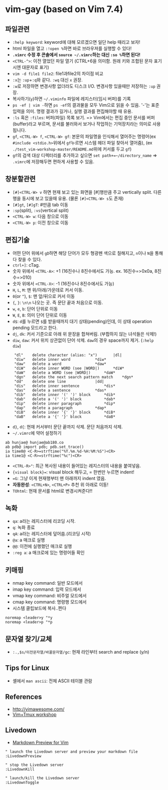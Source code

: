# vim-gay (based on Vim 7.4)


## 파일관련
- `:help keyword`: keyword에 대해 모르겠으면 일단 help 때리고 보자!
- html 파일을 열고 `:!open %`하면 바로 브라우져를 실행할 수 있다!
- **`.vimrc` 수정 후 콘솔에서 `source ~/.vimrc`하는 대신 `:so %`하면 된다!**
- `<CTRL-^>`: 이전 열었던 파일 열기 (CTRL+6을 의미함. 원래 <CTRL> 키와 조합된 문자 표기시엔 대문자로 표기)
- `vim -d file1 file2`: file1과file2의 차이점 비교
- `:x`는 `:up`+`:q`와 같다. `:wq` 대신 `x` 권장.
- `:w`로 저장하면 변경사항 없더라도 디스크 I/O. 변경사항 있을때만 저장하는 `:up` 권장.
- 복사하기(`y`)하면 `~/.viminfo` 파일에 레지스터(임시 버퍼)를 기록
- `ps -ef | vim -`하면 `ps -ef`의 결과물을 모두 Vim으로 읽을 수 있음. '-'는 표준 입력을 의미. 명령 결과가 길거나, 실행 결과를 편집해야할 때 유용.
- `:ls` 혹은 `:files`: 버퍼(파일) 목록 보기. => Vim에서는 편집 중인 문서를 버퍼(buffer)라고 부르며, 문서를 불러와서 보거나 작업하는 기억장치라는 의미로 사용됩니다.
- `gf`, `<CTRL-W> f`, `<CTRL-W> gf`: 본문의 파일명을 인식해서 열어주는 명령어(ex `#include <stdio.h>`위에서 `gf`누르면 시스템 헤더 파일 찾아서 열어줌), (ex `./test_vim-workshop-master/README.md`위에 커서를 두고 `gf`)
- `gf`의 검색 대상 디렉터리를 추가하고 싶으면 `set path+=~/directory_name` => `.vimrc`에 저장해두면 편하게 사용할 수 있음.


## 창분할관련
- `[#]<CTRL-W> v` 하면 현재 보고 있는 화면을 [#]행만큼 주고 vertically split. 다른 행을 동시에 보고 있을때 유용. (물론 `[#]<CTRL-W> s`도 존재)
- `[#]gt`, `[#]gT`: #만큼 tab 이동
- `:sp`(split), `:vs`(vertical split)
- `<CTRL-W> w`: 다음 창으로 이동 
- `<CTRL-W> p`: 이전 창으로 이동


## 편집기술
- 어떤 단어 위에서 `gD`하면 해당 단어가 모두 형광펜 색으로 칠해지고, `n`이나 `N`을 통해 다 찾을 수 있다.
- `ctrl+]`: cTag.
- 숫자 위에서 `<CTRL-A>`: +1 (16진수나 8진수에서도 가능. ex. 16진수=>0x0a, 8진수=>010)
- 숫자 위에서 `<CTRL-X>`: -1 (16진수나 8진수에서도 가능)
- `H`, `L`, `M`: 맨 위/아래/가운데로 커서 이동.
- `0`(or `^`), `$`: 맨 앞/뒤으로 커서 이동
- `{`, `}`: `\n\n` 나오는 곳. 즉 문단 끝과 처음으로 이동.
- `w`, `e`, `b`: 단어 단위로 이동
- `W`, `E`, `B`: 의미 단어 단위로 이동
- `d$`: `d`를 누르면 `$`를 받을때까지 대기 상태(pending)인데, 이 상태 operation pending 모드라고 한다. 
- `dj`, `dk`: 커서 기준으로 아래 위 문장을 합쳐버림. (부합하지 않는 녀석들은 삭제!)
- `diw`, `daw`: 커서 위치 상관없이 단어 삭제. `daw`의 경우 space까지 제거. (`:help diw`)
```
	"dl"	delete character (alias: "x")		|dl|
	"diw"	delete inner word			*diw*
	"daw"	delete a word				*daw*
	"diW"	delete inner WORD (see |WORD|)		*diW*
	"daW"	delete a WORD (see |WORD|)		*daW*
	"dgn"   delete the next search pattern match    *dgn*
	"dd"	delete one line				|dd|
	"dis"	delete inner sentence			*dis*
	"das"	delete a sentence			*das*
	"dib"	delete inner '(' ')' block		*dib*
	"dab"	delete a '(' ')' block			*dab*
	"dip"	delete inner paragraph			*dip*
	"dap"	delete a paragraph			*dap*
	"diB"	delete inner '{' '}' block		*diB*
	"daB"	delete a '{' '}' block			*daB*
```
- `d}`, `d{`: 현재 커서부터 문단 끝까지 삭제. 문단 처음까지 삭제.
- `~/.vimrc`에 약어 설정하기
```
ab hunjae@ hunjae@ab180.co
ab pdb@ import pdb; pdb.set_trace()
ia time0@ <C-R>=strftime("%Y.%m.%d-%H:%M:%S")<CR>
ia time1@ <C-R>=strftime("%c")<CR>
```
- `<CTRL-R>"`: 최근 복사된 내용이 들어있는 레지스터의 내용을 붙여넣음.
- `{visual block}=`: visual block 해두고, = 한번만 누르면 indent!
- `=G`: 그냥 이게 현재행부터 맨 아래까지 indent 였음.
- **자동완성**: `<CTRL+N>`, `<CTRL+P>` 추천 위 아래로 이동!
- `TOhtml`: 현재 문서를 html로 변경시켜준다!!

## 녹화
- `qa`: a라는 레지스터에 리코딩 시작.
- `q`: 녹화 종료
- `qA`: a라는 레지스터에 덮어씀.(리코딩 시작)
- `@a`: a 매크로 실행
- `@@`: 이전에 실행했던 매크로 실행
- `:reg a`: a 매크로에 있는 명령어들 확인 


## 키매핑
- nmap key command: 일반 모드에서
- imap key command: 입력 모드에서
- vmap key command: 비주얼 모드에서
- cmap key command: 명령행 모드에서
- 시스템 클립보드에 복사..쩐다
```
noremap <leader>y "*y
noremap <leader>p "*p
```


## 문자열 찾기/교체
- `:.,$s/이전문자열/바꿀문자열/gc`: 현재 라인부터 search and replace (y/n)


## Tips for Linux
- 셸에서 `man ascii`: 전체 ASCII 테이블 관람


## References
- http://vimawesome.com/
- [Vim+Tmux workshop](https://github.com/nicknisi/vim-workshop)


## Livedown
- [Markdown Preview for Vim](https://github.com/shime/vim-livedown)

```
" launch the Livedown server and preview your markdown file
:LivedownPreview

" stop the Livedown server
:LivedownKill

" launch/kill the Livedown server
:LivedownToggle
```
